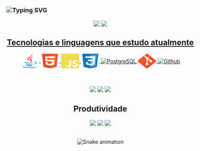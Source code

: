 ###  ![Typing SVG](https://readme-typing-svg.demolab.com?font=Fira+Code&size=45&pause=230&color=0000FF&center=true&vCenter=true&width=1000&lines=Prazer+,+Me+chamo+Matheus)

<div align="center">
<ahref="https://github.com/anuraghazra/github-readme-stats">
<img height=180 align="center" src="https://github-readme-stats.vercel.app/api?username=matheusmartinz&theme=transparent&show_icons=true"/>
</a>
<a href="https://github.com/anuraghazra/convoychat">
<img height=180 align="center" src="https://github-readme-stats.vercel.app/api/top-langs/?username=matheusmartinz&theme=transparent&layout=compact"
</a>
</div>
   <h2 align="center">Tecnologias e linguagens que estudo atualmente</h2>
 
<div align="center" valign="top">
   <img align="center" alt="Java" height="40" width="50" src="https://raw.githubusercontent.com/devicons/devicon/master/icons/java/java-original.svg">
  <img align="center" alt="HTML5" height="40" width="50" src="https://raw.githubusercontent.com/devicons/devicon/master/icons/html5/html5-original.svg">
  <img align="center" alt="Rafa-Js" height="40" width="50" src="https://raw.githubusercontent.com/devicons/devicon/master/icons/javascript/javascript-plain.svg">
  <img align="center" alt="CSS3" height="40" width="50" src="https://raw.githubusercontent.com/devicons/devicon/master/icons/css3/css3-original.svg">
  <img align="center" alt="PostgreSQL" height="40" width="50" src="https://upload.wikimedia.org/wikipedia/commons/2/29/Postgresql_elephant.svg">
  <img align="center" alt="Git" height="40" width="50" src="https://raw.githubusercontent.com/devicons/devicon/master/icons/git/git-original.svg">
  <img align="center" alt="Github" height="40" width="50" src="https://cdn.worldvectorlogo.com/logos/github-icon-2.svg">
</div><br>

##

<div align="center"> 
  <a href="https://instagram.com/mathh_edu/"target="_blank"><img src="https://img.shields.io/badge/-Instagram-%23E4405F?style=for-the-badge&logo=instagram&logoColor=white" target="_blank"></a>
  <a href = "mailto:matheusmartins871@gmail.com"><img src="https://img.shields.io/badge/-Gmail-%23333?style=for-the-badge&logo=gmail&logoColor=white" target="_blank"></a>
  <a href="https://www.linkedin.com/in/matheus-martins-69b22223b/"target="_blank"><img src="https://img.shields.io/badge/-LinkedIn-%230077B5?style=for-the-badge&logo=linkedin&logoColor=white" target="_blank"></a> 
  
</div>

<h2 align="center">Produtividade</h2>

<div align="center">
  <img src="https://img.shields.io/badge/VS%20CODE-%230077B5?style=for-the-badge&logo=visualstudiocode&logoColor=white" />
 <img src="https://img.shields.io/badge/Microsoft_Word-2B579A?style=for-the-badge&logo=microsoft-word&logoColor=white" />
 <img src="https://img.shields.io/badge/Microsoft_Excel-217346?style=for-the-badge&logo=microsoft-excel&logoColor=white"/>
</div><br>

<div align="center">

  ![Snake animation](https://github.com/danielbped/danielbped/blob/output/github-contribution-grid-snake.svg)
  
</div><br>
